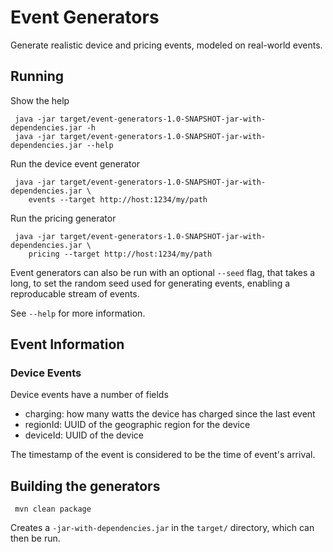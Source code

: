 # Event Generators

Generate realistic device and pricing events, modeled on real-world events.

## Running

Show the help
```
 java -jar target/event-generators-1.0-SNAPSHOT-jar-with-dependencies.jar -h
 java -jar target/event-generators-1.0-SNAPSHOT-jar-with-dependencies.jar --help
```

Run the device event generator

```
 java -jar target/event-generators-1.0-SNAPSHOT-jar-with-dependencies.jar \
    events --target http://host:1234/my/path
````

Run the pricing generator

```
 java -jar target/event-generators-1.0-SNAPSHOT-jar-with-dependencies.jar \
    pricing --target http://host:1234/my/path
````

Event generators can also be run with an optional `--seed` flag, that takes a long, to set the 
random seed used for generating events, enabling a reproducable stream of events.

See `--help` for more information.

## Event Information

### Device Events

Device events have a number of fields
 * charging: how many watts the device has charged since the last event
 * regionId: UUID of the geographic region for the device
 * deviceId: UUID of the device
 
The timestamp of the event is considered to be the time of event's arrival.

## Building the generators

```
 mvn clean package
```

Creates a `-jar-with-dependencies.jar` in the `target/` directory, which can then be run.
